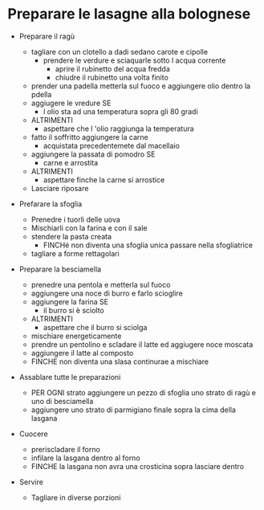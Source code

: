 # Preparare le lasagne alla bolognese

- Preparare il ragù
    - tagliare con un clotello a dadi sedano carote e cipolle
        - prendere le verdure e sciaquarle sotto l acqua corrente 
            - aprire il rubinetto del acqua fredda
            - chiudre il rubinetto una volta finito
    - prender una padella metterla sul fuoco e aggiungere olio dentro la pdella
    - aggiugere le vredure SE 
        - l olio sta ad una temperatura sopra gli 80 gradi
    - ALTRIMENTI 
        - aspettare che l 'olio raggiunga la temperatura 
    - fatto il soffritto aggiungere la carne 
        - acquistata precedentemete dal macellaio    
    - aggiungere la passata di pomodro SE
        - carne e arrostita
    - ALTRIMENTI
        -  aspettare finche la carne si arrostice
    - Lasciare riposare  

- Prefarare la sfoglia
    - Prenedre i tuorli delle uova
    - Mischiarli con la farina e con il sale
    - stendere la pasta creata
        - FINCHé non diventa una sfoglia unica passare nella sfogliatrice
    - tagliare a forme rettagolari     
- Preparare la besciamella
    - prenedre una pentola e metterla sul fuoco 
    - aggiungere una noce di burro e farlo scioglire 
    - aggiungere la farina SE
        - il burro si è sciolto
    - ALTRIMENTI 
        - aspettare che il burro si sciolga
    - mischiare energeticamente 
    - prendre un pentolino e scladare il latte ed aggiugere noce moscata 
    -  aggiungere il latte al composto  
    - FINCHE non diventa una slasa continurae a mischiare        
- Assablare tutte le preparazioni
    - PER OGNI strato aggiungere un pezzo di sfoglia uno strato di ragù e uno di besciamella 
    - aggiungere uno strato di parmigiano finale sopra la cima della lasgana
- Cuocere
    - preriscladare il forno 
    - infilare la lasgana dentro al forno
    - FINCHE la lasgana non avra una crosticina sopra lasciare dentro 
- Servire 
    - Tagliare in diverse porzioni

